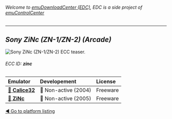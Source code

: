 ###### Welcome to [emuDownloadCenter (EDC)](https://github.com/PhoenixInteractiveNL/emuDownloadCenter/wiki/), EDC is a side project of [emuControlCenter](https://github.com/PhoenixInteractiveNL/emuControlCenter/wiki/)
***
## _Sony ZiNc (ZN-1/ZN-2) (Arcade)_
![](https://raw.githubusercontent.com/wiki/PhoenixInteractiveNL/emuDownloadCenter/images_platform/ecc_zinc_teaser.png "Sony ZiNc (ZN-1/ZN-2) ECC teaser.")
###### ECC ID: **zinc**

| Emulator | Developement | License |
|:---------|:-------------|:--------|
| [:file_folder: **Calice32**](https://github.com/PhoenixInteractiveNL/emuDownloadCenter/wiki/Emulator-calice#menu) | :red_circle: Non-active (2004) | Freeware |
| [:file_folder: **ZiNc**](https://github.com/PhoenixInteractiveNL/emuDownloadCenter/wiki/Emulator-zinc#menu) | :red_circle: Non-active (2005) | Freeware |

[:arrow_backward: Go to platform listing](https://github.com/PhoenixInteractiveNL/emuDownloadCenter/wiki/EDC-Platform-List)
